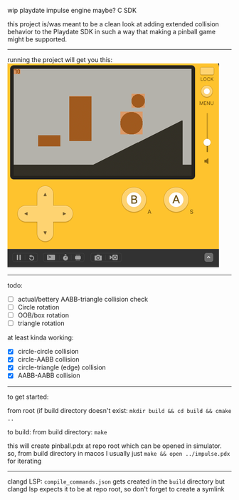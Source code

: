 wip playdate impulse engine maybe? C SDK

this project is/was meant to be a clean look at adding extended collision behavior to the Playdate SDK in such a way that making a pinball game might be supported.

------------

running the project will get you this:
![](https://github.com/CMorooney/playdate_impulse/blob/master/screenshots/sample.gif)

------------

todo:
- [ ] actual/bettery AABB-triangle collision check
- [ ] Circle rotation
- [ ] OOB/box rotation
- [ ] triangle rotation

at least kinda working:
- [x] circle-circle collision
- [x] circle-AABB collision
- [x] circle-triangle (edge) collision
- [x] AABB-AABB collision

-------------

to get started:

from root (if build directory doesn't exist:
```mkdir build && cd build && cmake ..```

to build:
from build directory:
```make```

this will create pinball.pdx at repo root which can be opened in simulator.
so, from build directory in macos I usually just `make && open ../impulse.pdx` for iterating

---------

clangd LSP:
`compile_commands.json` gets created in the `build` directory but clangd lsp expects it to be at repo root, so don't forget to create a symlink
